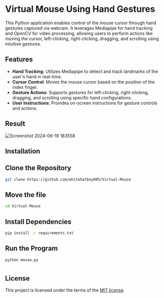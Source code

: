 
# Virtual Mouse Using Hand Gestures
This Python application enables control of the mouse cursor through hand gestures captured via webcam. It leverages Mediapipe for hand tracking and OpenCV for video processing, allowing users to perform actions like moving the cursor, left-clicking, right-clicking, dragging, and scrolling using intuitive gestures.

## Features
- **Hand Tracking**: Utilizes Mediapipe to detect and track landmarks of the user's hand in real-time.
- **Cursor Control**: Moves the mouse cursor based on the position of the index finger.
- **Gesture Actions**: Supports gestures for left-clicking, right-clicking, dragging, and scrolling using specific hand configurations.
- **User Instructions**: Provides on-screen instructions for gesture controls and actions.

## Result
![Screenshot 2024-06-19 183558](https://github.com/whitehatboy005/Virtual-Mouse/assets/147156726/5080f8f6-2234-47bf-9af8-a2f8b9196207)


## Installation

## Clone the Repository
```bash
git clone https://github.com/whitehatboy005/Virtual-Mouse
```
## Move the file
```bash
cd Virtual-Mouse
```
## Install Dependencies
```bash
pip install -r requirements.txt
```
## Run the Program
```bash
python mouse.py
```
#
## License
This project is licensed under the terms of the [MIT license](LICENSE.md).
